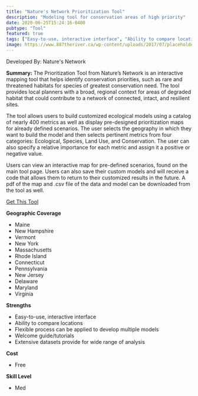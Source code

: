 ```yaml
---
title: "Nature's Network Prioritization Tool"
description: "Modeling tool for conservation areas of high priority"
date: 2020-06-25T15:24:16-0400
pubtype: "Tool"
featured: true
tags: ["Easy-to-use, interactive interface", "Ability to compare locations", "Flexible process can be applied to develop multiple models", "Welcome guide/tutorials", "Extensive datasets provide for wide range of analysis"]
image: https://www.887theriver.ca/wp-content/uploads/2017/07/placeholder.jpg
---
```

Developed By: Nature's Network

**Summary:** The Prioritization Tool from Nature’s Network is an interactive mapping tool that helps identify conservation priorities, such as rare and threatened habitats for species of greatest conservation need. The tool provides local planners with a broad, regional context for areas of degraded habitat that could contribute to a network of connected, intact, and resilient sites.

The tool allows users to build customized ecological models using a catalog of nearly 400 metrics as well as display pre-designed prioritization maps for already defined scenarios. 
The user selects the geography in which they want to build the model and then selects pertinent metrics from four categories: Ecological, Species, Land Use, and Conservation. The user can also specify a relative importance for each metric and assign it a positive or negative value.  

Users can view an interactive map for pre-defined scenarios, found on the main tool page. Users can also save their custom models and will receive a code that allows them to return to their customized results in the future. A pdf of the map and .csv file of the data and model can be downloaded from the tool as well.


<a href="http://www.naturesnetwork.org/prioritization-tool/" target="_blank">Get This Tool</a>

__**Geographic Coverage**__
-  Maine
-  New Hampshire
-  Vermont
-  New York
-  Massachusetts
-  Rhode Island
-  Connecticut
-  Pennsylvania
-  New Jersey
-  Delaware
-  Maryland
-  Virginia

__**Strengths**__
-  Easy-to-use, interactive interface
-  Ability to compare locations
-  Flexible process can be applied to develop multiple models
-  Welcome guide/tutorials
-  Extensive datasets provide for wide range of analysis

__**Cost**__
- Free

__**Skill Level**__
- Med
